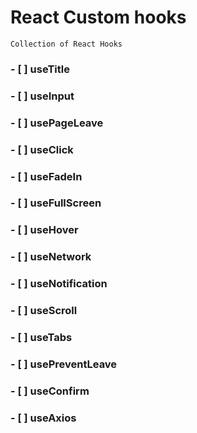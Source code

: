 # React Custom hooks

    Collection of React Hooks

###  - [ ] useTitle
### - [ ] useInput
### - [ ] usePageLeave
### - [ ] useClick
### - [ ] useFadeIn
### - [ ] useFullScreen
### - [ ] useHover
### - [ ] useNetwork
### - [ ] useNotification
### - [ ] useScroll
### - [ ] useTabs
### - [ ] usePreventLeave
### - [ ] useConfirm
### - [ ] useAxios
